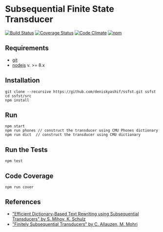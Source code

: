 # Subsequential Finite State Transducer
[![Build Status](https://travis-ci.org/deniskyashif/ssfst.svg?branch=master)](https://travis-ci.org/deniskyashif/ssfst)
[![Coverage Status](https://coveralls.io/repos/github/deniskyashif/ssfst/badge.svg?branch=master)](https://coveralls.io/github/deniskyashif/ssfst?branch=master)
[![Code Climate](https://codeclimate.com/github/deniskyashif/ssfst/badges/gpa.svg)](https://codeclimate.com/github/deniskyashif/ssfst)
[![npm](https://img.shields.io/npm/l/express.svg)]()

## Requirements
* [git](https://git-scm.com/downloads)
* [nodejs](https://nodejs.org/en/download/current/) v. >= 8.x

## Installation
```
git clone --recursive https://github.com/deniskyashif/ssfst.git ssfst
cd ssfst/src
npm install
```

## Run
```
npm start
npm run phones // construct the transducer using CMU Phones dictionary
npm run dict  // construct the transducer using CMU dictionary
```

## Run the Tests
```
npm test
```

## Code Coverage
```
npm run cover
```

## References
* ["Efficient Dictionary-Based Text Rewriting using Subsequential Transducers" by S. Mihov, K. Schulz](https://www.researchgate.net/publication/232005152_Efficient_dictionary-based_text_rewriting_using_subsequential_transducers)
* ["Finitely Subsequential Transducers" by C. Allauzen, M. Mohri](https://www.researchgate.net/publication/263878442_FINITELY_SUBSEQUENTIAL_TRANSDUCERS)
